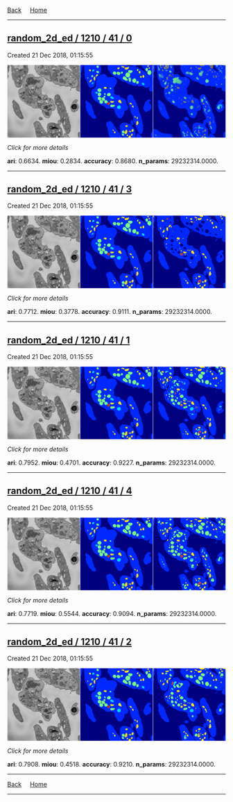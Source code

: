 
[Back](..)&nbsp;&nbsp;&nbsp;&nbsp;&nbsp;[Home](https://leapmanlab.github.io/snapshots)

---

<div class="summary"><a href="0"><h2>random_2d_ed / 1210 / 41 / 0</h2></a><p>Created 21 Dec 2018, 01:15:55
</p><a href="0"><img src="0/media/summary.png" align="center"></a><p>
<i>Click for more details</i>
</p></div>

**ari**: 0.6634. **miou**: 0.2834. **accuracy**: 0.8680. **n_params**: 29232314.0000. 

---

<div class="summary"><a href="3"><h2>random_2d_ed / 1210 / 41 / 3</h2></a><p>Created 21 Dec 2018, 01:15:55
</p><a href="3"><img src="3/media/summary.png" align="center"></a><p>
<i>Click for more details</i>
</p></div>

**ari**: 0.7712. **miou**: 0.3778. **accuracy**: 0.9111. **n_params**: 29232314.0000. 

---

<div class="summary"><a href="1"><h2>random_2d_ed / 1210 / 41 / 1</h2></a><p>Created 21 Dec 2018, 01:15:55
</p><a href="1"><img src="1/media/summary.png" align="center"></a><p>
<i>Click for more details</i>
</p></div>

**ari**: 0.7952. **miou**: 0.4701. **accuracy**: 0.9227. **n_params**: 29232314.0000. 

---

<div class="summary"><a href="4"><h2>random_2d_ed / 1210 / 41 / 4</h2></a><p>Created 21 Dec 2018, 01:15:55
</p><a href="4"><img src="4/media/summary.png" align="center"></a><p>
<i>Click for more details</i>
</p></div>

**ari**: 0.7719. **miou**: 0.5544. **accuracy**: 0.9094. **n_params**: 29232314.0000. 

---

<div class="summary"><a href="2"><h2>random_2d_ed / 1210 / 41 / 2</h2></a><p>Created 21 Dec 2018, 01:15:55
</p><a href="2"><img src="2/media/summary.png" align="center"></a><p>
<i>Click for more details</i>
</p></div>

**ari**: 0.7908. **miou**: 0.4518. **accuracy**: 0.9210. **n_params**: 29232314.0000. 

---

[Back](..)&nbsp;&nbsp;&nbsp;&nbsp;&nbsp;[Home](https://leapmanlab.github.io/snapshots)

---